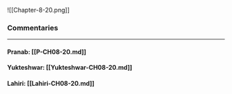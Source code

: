![[Chapter-8-20.png]]

### Commentaries

---

#### Pranab: [[P-CH08-20.md]]

#### Yukteshwar: [[Yukteshwar-CH08-20.md]]

#### Lahiri: [[Lahiri-CH08-20.md]]
